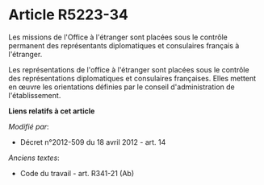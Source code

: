 # Article R5223-34

Les missions de l'Office à l'étranger sont placées sous le contrôle permanent des représentants diplomatiques et consulaires
français à l'étranger.

Les représentations de l'office à l'étranger sont placées sous le contrôle des représentations diplomatiques et consulaires
françaises. Elles mettent en œuvre les orientations définies par le conseil d'administration de l'établissement.

**Liens relatifs à cet article**

_Modifié par_:

  - Décret n°2012-509 du 18 avril 2012 - art. 14

_Anciens textes_:

  - Code du travail - art. R341-21 (Ab)
